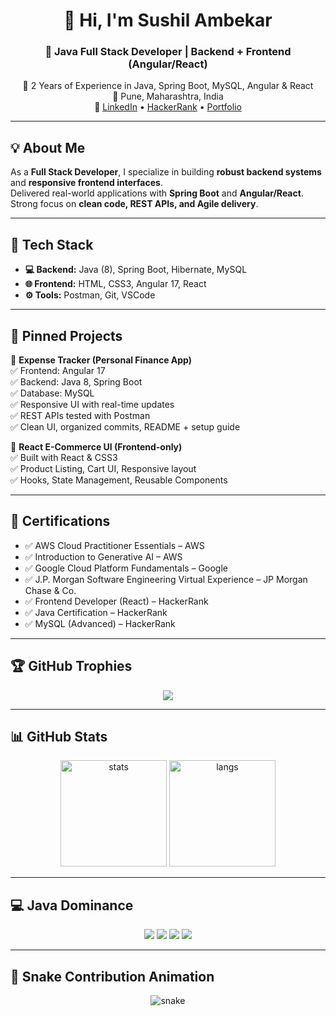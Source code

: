 <h1 align="center">👋 Hi, I'm Sushil Ambekar</h1>

<h3 align="center">🎯 Java Full Stack Developer | Backend + Frontend (Angular/React)</h3>
<p align="center">
💼 2 Years of Experience in Java, Spring Boot, MySQL, Angular & React <br/>
📍 Pune, Maharashtra, India <br/>
🔗 
<a href="https://www.linkedin.com/in/sushil-ambekar">LinkedIn</a> • 
<a href="https://www.hackerrank.com/">HackerRank</a> • 
<a href="https://yourportfolio.com">Portfolio</a>
</p>

---

## 💡 About Me
As a **Full Stack Developer**, I specialize in building **robust backend systems** and **responsive frontend interfaces**.  
Delivered real-world applications with **Spring Boot** and **Angular/React**.  
Strong focus on **clean code, REST APIs, and Agile delivery**.

---

## 🚀 Tech Stack
- **💻 Backend:** Java (8), Spring Boot, Hibernate, MySQL  
- **🌐 Frontend:** HTML, CSS3, Angular 17, React  
- **⚙️ Tools:** Postman, Git, VSCode  

---

## 📌 Pinned Projects
🔹 **Expense Tracker (Personal Finance App)**  
✅ Frontend: Angular 17  
✅ Backend: Java 8, Spring Boot  
✅ Database: MySQL  
✅ Responsive UI with real-time updates  
✅ REST APIs tested with Postman  
✅ Clean UI, organized commits, README + setup guide  

🔹 **React E-Commerce UI (Frontend-only)**  
✅ Built with React & CSS3  
✅ Product Listing, Cart UI, Responsive layout  
✅ Hooks, State Management, Reusable Components  

---

## 📜 Certifications
- ✅ AWS Cloud Practitioner Essentials – AWS  
- ✅ Introduction to Generative AI – AWS  
- ✅ Google Cloud Platform Fundamentals – Google  
- ✅ J.P. Morgan Software Engineering Virtual Experience – JP Morgan Chase & Co.  
- ✅ Frontend Developer (React) – HackerRank  
- ✅ Java Certification – HackerRank  
- ✅ MySQL (Advanced) – HackerRank  

---

## 🏆 GitHub Trophies
<p align="center">
  <img src="https://github-profile-trophy.vercel.app/?username=SushilAmbekar&theme=onedark&row=2&column=3" />
</p>

---

## 📊 GitHub Stats
<p align="center">
  <img src="https://github-readme-stats.vercel.app/api?username=SushilAmbekar&show_icons=true&theme=tokyonight" alt="stats" height="170" />
  <img src="https://github-readme-stats.vercel.app/api/top-langs/?username=SushilAmbekar&layout=compact&theme=tokyonight&langs_count=6&custom_title=Most%20Used%20Languages&hide=html,css&card_width=300" alt="langs" height="170" />
</p>

---

## 💻 Java Dominance
<p align="center">
  <img src="https://img.shields.io/badge/Java-58%25-blue?style=for-the-badge&logo=java&logoColor=white" />
  <img src="https://img.shields.io/badge/Angular-20%25-red?style=for-the-badge&logo=angular&logoColor=white" />
  <img src="https://img.shields.io/badge/React-12%25-61DAFB?style=for-the-badge&logo=react&logoColor=black" />
  <img src="https://img.shields.io/badge/MySQL-10%25-4479A1?style=for-the-badge&logo=mysql&logoColor=white" />
</p>

---

## 🐍 Snake Contribution Animation
<p align="center">
  <img src="https://raw.githubusercontent.com/SushilAmbekar/SushilAmbekar/output/github-contribution-grid-snake.svg" alt="snake" />
</p>
